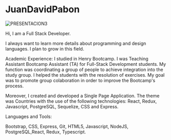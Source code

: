 # JuanDavidPabon


![PRESENTACION3](https://user-images.githubusercontent.com/72768487/198063105-34460e5b-dbd9-4bcb-8a9e-fa23f83a2a6f.png)






Hi, I am a Full Stack Developer.

I always want to learn more details about programming and design languages. I plan to grow in this field.

Academic Experience: I studied in Henry Bootcamp. I was Teaching Assistant Bootcamp Assistant (TA) for Full-Stack Development students. My function was coordinating a group of people to achieve integration into the study group. I helped the students with the resolution of exercises. My goal was to promote group colaboration in order to improve the Bootcamp's process. 

Moreover, I created and developed a Single Page Application. The theme was Countries with the use of the following technologies: React, Redux, Javascript, PostgreSQL, Sequelize, CSS and Express.


Languages and Tools:

Bootstrap, CSS, Express, Git, HTML5, Javascript, NodeJS, PostgreSQL,React, Redux, Typescript.
 




